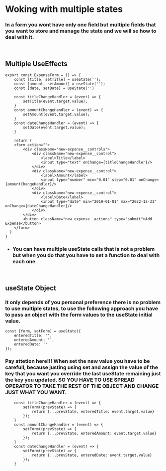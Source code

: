 # Woking with multiple states
### In a form you wont have only one field but multiple fields that you want to store and manage the state and we will se how to deal with it.
<br>

## Multiple UseEffects
`````
export const ExpenseForm = () => {
    const [title, setTitle] = useState('');
    const [amount, setAmount] = useState('');
    const [date, setDate] = useState('')
    
    const titleChangeHandler = (event) => {
        setTitle(event.target.value);
    }
    const amountChangeHandler = (event) => {
        setAmount(event.target.value);
    }
    const dateChangeHandler = (event) => {
        setDate(event.target.value);
    }
  
    return (
    <form action="">
        <div className="new-expense__controls">
            <div className="new-expense__control">
                <label>Title</label>
                <input type="text" onChange={titleChangeHandler}/>
            </div>
            <div className="new-expense__control">
                <label>Amount</label>
                <input type="number" min="0.01" step="0.01" onChange={amountChangeHandler}/>
            </div>
            <div className="new-expense__control">
                <label>Date</label>
                <input type="date" min="2019-01-01" max="2022-12-31" onChange={dateChangeHandler}/>
            </div>
        </div>
        <button className="new_expense__actions" type="submit">Add Expense</button>
    </form>
  )
}
`````
* ### You can have multiple useState calls that is not a problem but when you do that you have to set a function to deal with each one
<br>

## useState Object
### It only depends of you personal preference there is no problem to use multiple states, to use the following approach you have to pass an object with the form values to the useState initial value.
````
const [form, setForm] = useState({
    enteredTitle: '',
    enteredAmount: '',
    enteredDate: ''
});
````
### Pay attetion here!!! When set the new value you have to be carefull, because justing using set and assign the value of the key that you want you override the last useState remaining just the key you updated. SO YOU HAVE TO USE SPREAD OPERATOR TO TAKE THE REST OF THE OBJECT AND CHANGE JUST WHAT YOU WANT.
````
    const titleChangeHandler = (event) => {
        setForm((prevState) => {
            return {...prevState, enteredTitle: event.target.value}
        });
    }
    const amountChangeHandler = (event) => {
        setForm((prevState) => {
            return {...prevState, enteredAmount: event.target.value}
        });
    }
    const dateChangeHandler = (event) => {
        setForm((prevState) => {
            return {...prevState, enteredDate: event.target.value}
        });
    }
````